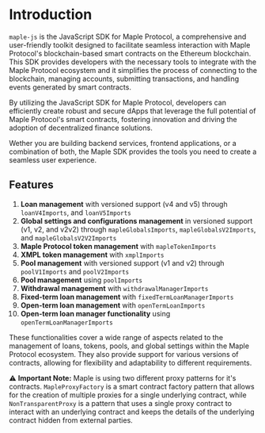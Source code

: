 # Introduction

`maple-js` is the JavaScript SDK for Maple Protocol, a comprehensive and user-friendly toolkit designed to facilitate seamless interaction with Maple Protocol's blockchain-based smart contracts on the Ethereum blockchain. This SDK provides developers with the necessary tools to integrate with the Maple Protocol ecosystem and it simplifies the process of connecting to the blockchain, managing accounts, submitting transactions, and handling events generated by smart contracts.

By utilizing the JavaScript SDK for Maple Protocol, developers can efficiently create robust and secure dApps that leverage the full potential of Maple Protocol's smart contracts, fostering innovation and driving the adoption of decentralized finance solutions.

Wether you are building backend services, frontend applications, or a combination of both, the Maple SDK provides the tools you need to create a seamless user experience.

## Features

1. **Loan management** with versioned support (v4 and v5) through `loanV4Imports`, and `loanV5Imports`
2. **Global settings and configurations management** in versioned support (v1, v2, and v2v2) through `mapleGlobalsImports`, `mapleGlobalsV2Imports`, and `mapleGlobalsV2V2Imports`
3. **Maple Protocol token management** with `mapleTokenImports`
4. **XMPL token management** with `xmplImports`
5. **Pool management** with versioned support (v1 and v2) through `poolV1Imports` and `poolV2Imports`
6. **Pool management** using `poolImports`
7. **Withdrawal management** with `withdrawalManagerImports`
8. **Fixed-term loan management** with `fixedTermLoanManagerImports`
9. **Open-term loan management** with `openTermLoanImports`
10. **Open-term loan manager functionality** using `openTermLoanManagerImports`

These functionalities cover a wide range of aspects related to the management of loans, tokens, pools, and global settings within the Maple Protocol ecosystem. They also provide support for various versions of contracts, allowing for flexibility and adaptability to different requirements.

⚠️ **Important Note:** Maple is using two different proxy patterns for it's contracts. `MapleProxyFactory` is a smart contract factory pattern that allows for the creation of multiple proxies for a single underlying contract, while `NonTransparentProxy` is a pattern that uses a single proxy contract to interact with an underlying contract and keeps the details of the underlying contract hidden from external parties.